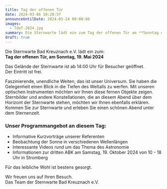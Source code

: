 ```yaml
---
title: Tag der offenen Tür
date: 2024-03-06 10:20:57
announceUntilDate: 2024-05-24 00:00:00
images:
  - TdoT-2024.jpg
summary: Die Sternwarte lädt ein zum Tag der offenen Tür am **Sonntag den 19. Mai 2024**. Ab **14:00 Uhr** ist das Gelände der Sternwarte geöffnet. Der Eintritt ist frei.
draft: true
---
```


Die Sternwarte Bad Kreuznach e.V. lädt ein zum:  
**Tag der offenen Tür, am Sonntag, 19. Mai 2024**

Das Gelände der Sternwarte ist ab 14:00 Uhr für Besucher geöffnet.  
Der Eintritt ist frei.


Faszinierende, unendliche Weiten, das ist unser Universum. Sie haben die Gelegenheit einen Blick in die Tiefen des Weltalls zu werfen. Mit unseren optischen Instrumenten möchten wir Ihnen diese fernen Objekte zeigen. Sternbilder und andere Konstellationen, die an diesem Abend über dem Horizont der Sternwarte stehen, möchten wir Ihnen ebenfalls erklären.
Kommen Sie zur Sternwarte und erleben Sie einen schönen Abend unter dem Sternenzelt.

### Unser Programmangebot an diesem Tag:

- Informative Kurzvorträge unserer Referenten
- Beobachtung der Sonne in verschiedenen Wellenlängen
- Interessante Videos rund um das Thema des Astronomie
- Informationen zur dritten ABK am Samstag, 19. Oktober 2024 von 10 - 18 Uhr in Stromberg

Für das leibliche Wohl ist bestens gesorgt.

Wir freuen uns auf Ihren Besuch.  
Das Team der Sternwarte Bad Kreuznach e.V.
